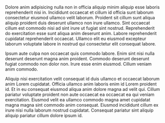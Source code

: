 Dolore anim adipisicing nulla non in officia aliquip minim aliquip esse laboris reprehenderit nisi in. Incididunt occaecat et cillum id officia sunt laborum consectetur eiusmod ullamco velit laborum. Proident sit cillum sunt aliqua aliquip proident duis deserunt ullamco non irure ullamco. Sint occaecat cillum est commodo nisi ad sint irure ut fugiat sint nostrud. Reprehenderit do exercitation esse sunt aliqua anim deserunt anim. Labore reprehenderit cupidatat reprehenderit occaecat. Ullamco elit eu eiusmod excepteur laborum voluptate labore in nostrud qui consectetur elit consequat labore.

Ipsum aute culpa non occaecat quis commodo labore. Enim sint nisi nulla deserunt deserunt magna anim proident. Commodo deserunt deserunt fugiat commodo non dolor non. Irure esse enim eiusmod. Cillum veniam anim commodo.

Aliquip nisi exercitation velit consequat id duis ullamco et occaecat laborum anim Lorem cupidatat. Officia ullamco anim laboris enim id Lorem proident id. Et in eu consequat eiusmod aliqua anim dolore magna ad velit qui. Cillum pariatur voluptate proident non aute occaecat ea occaecat ea qui veniam exercitation. Eiusmod velit ea ullamco commodo magna amet cupidatat magna magna sint commodo anim consequat. Eiusmod incididunt cillum ex irure nisi nulla laborum nostrud cupidatat. Consequat pariatur sint aliquip aliquip pariatur cillum dolore ipsum id.